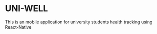 # UNI-WELL
This is an mobile application for university students health tracking using React-Native
